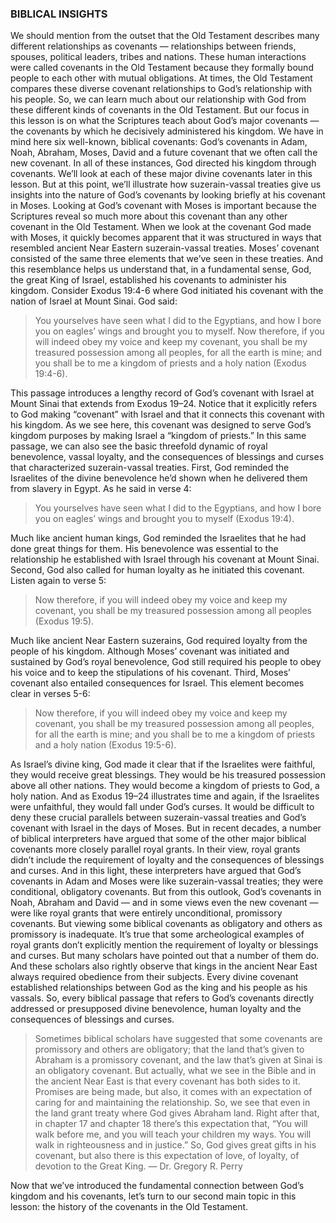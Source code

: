 ### BIBLICAL INSIGHTS

We should mention from the outset that the Old Testament describes many different relationships as covenants — relationships between friends, spouses, political leaders, tribes and nations. These human interactions were called covenants in the Old Testament because they formally bound people to each other with mutual obligations. At times, the Old Testament compares these diverse covenant relationships to God’s relationship with his people. So, we can learn much about our relationship with God from these different kinds of covenants in the Old Testament. 
But our focus in this lesson is on what the Scriptures teach about God’s major covenants — the covenants by which he decisively administered his kingdom. We have in mind here six well-known, biblical covenants: God’s covenants in Adam, Noah, Abraham, Moses, David and a future covenant that we often call the new covenant. In all of these instances, God directed his kingdom through covenants. 
We’ll look at each of these major divine covenants later in this lesson. But at this point, we’ll illustrate how suzerain-vassal treaties give us insights into the nature of God’s covenants by looking briefly at his covenant in Moses. Looking at God’s covenant with Moses is important because the Scriptures reveal so much more about this covenant than any other covenant in the Old Testament. 
When we look at the covenant God made with Moses, it quickly becomes apparent that it was structured in ways that resembled ancient Near Eastern suzerain-vassal treaties. Moses’ covenant consisted of the same three elements that we’ve seen in these treaties. And this resemblance helps us understand that, in a fundamental sense, God, the great King of Israel, established his covenants to administer his kingdom. 
Consider Exodus 19:4-6 where God initiated his covenant with the nation of Israel at Mount Sinai. God said: 

> You yourselves have seen what I did to the Egyptians, and how I bore you on eagles’ wings and brought you to myself. Now therefore, if you will indeed obey my voice and keep my covenant, you shall be my treasured possession among all peoples, for all the earth is mine; and you shall be to me a kingdom of priests and a holy nation (Exodus 19:4-6).

This passage introduces a lengthy record of God’s covenant with Israel at Mount Sinai that extends from Exodus 19–24. Notice that it explicitly refers to God making “covenant” with Israel and that it connects this covenant with his kingdom. As we see here, this covenant was designed to serve God’s kingdom purposes by making Israel a “kingdom of priests.”
In this same passage, we can also see the basic threefold dynamic of royal benevolence, vassal loyalty, and the consequences of blessings and curses that characterized suzerain-vassal treaties. 
First, God reminded the Israelites of the divine benevolence he’d shown when he delivered them from slavery in Egypt. As he said in verse 4:

> You yourselves have seen what I did to the Egyptians, and how I bore you on eagles’ wings and brought you to myself (Exodus 19:4).

Much like ancient human kings, God reminded the Israelites that he had done great things for them. His benevolence was essential to the relationship he established with Israel through his covenant at Mount Sinai. 
Second, God also called for human loyalty as he initiated this covenant. Listen again to verse 5:

> Now therefore, if you will indeed obey my voice and keep my covenant, you shall be my treasured possession among all peoples (Exodus 19:5).

Much like ancient Near Eastern suzerains, God required loyalty from the people of his kingdom. Although Moses’ covenant was initiated and sustained by God’s royal benevolence, God still required his people to obey his voice and to keep the stipulations of his covenant. 
Third, Moses’ covenant also entailed consequences for Israel. This element becomes clear in verses 5-6: 

> Now therefore, if you will indeed obey my voice and keep my covenant, you shall be my treasured possession among all peoples, for all the earth is mine; and you shall be to me a kingdom of priests and a holy nation (Exodus 19:5-6).

As Israel’s divine king, God made it clear that if the Israelites were faithful, they would receive great blessings. They would be his treasured possession above all other nations. They would become a kingdom of priests to God, a holy nation. And as Exodus 19–24 illustrates time and again, if the Israelites were unfaithful, they would fall under God’s curses. 
It would be difficult to deny these crucial parallels between suzerain-vassal treaties and God’s covenant with Israel in the days of Moses. But in recent decades, a number of biblical interpreters have argued that some of the other major biblical covenants more closely parallel royal grants. In their view, royal grants didn’t include the requirement of loyalty and the consequences of blessings and curses. And in this light, these interpreters have argued that God’s covenants in Adam and Moses were like suzerain-vassal treaties; they were conditional, obligatory covenants. But from this outlook, God’s covenants in Noah, Abraham and David — and in some views even the new covenant — were like royal grants that were entirely unconditional, promissory covenants.
But viewing some biblical covenants as obligatory and others as promissory is inadequate. It’s true that some archeological examples of royal grants don’t explicitly mention the requirement of loyalty or blessings and curses. But many scholars have pointed out that a number of them do. And these scholars also rightly observe that kings in the ancient Near East always required obedience from their subjects. Every divine covenant established relationships between God as the king and his people as his vassals. So, every biblical passage that refers to God’s covenants directly addressed or presupposed divine benevolence, human loyalty and the consequences of blessings and curses. 

> Sometimes biblical scholars have suggested that some covenants are promissory and others are obligatory; that the land that’s given to Abraham is a promissory covenant, and the law that’s given at Sinai is an obligatory covenant. But actually, what we see in the Bible and in the ancient Near East is that every covenant has both sides to it. Promises are being made, but also, it comes with an expectation of caring for and maintaining the relationship. So, we see that even in the land grant treaty where God gives Abraham land. Right after that, in chapter 17 and chapter 18 there’s this expectation that, “You will walk before me, and you will teach your children my ways. You will walk in righteousness and in justice.” So, God gives great gifts in his covenant, but also there is this expectation of love, of loyalty, of devotion to the Great King. 
— Dr. Gregory R. Perry

Now that we’ve introduced the fundamental connection between God’s kingdom and his covenants, let’s turn to our second main topic in this lesson: the history of the covenants in the Old Testament. 


